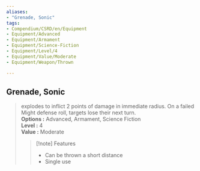 ```yaml
---
aliases:
- "Grenade, Sonic"
tags:
- Compendium/CSRD/en/Equipment
- Equipment/Advanced
- Equipment/Armament
- Equipment/Science-Fiction
- Equipment/Level/4
- Equipment/Value/Moderate
- Equipment/Weapon/Thrown

---
```


  
## Grenade, Sonic  
  
>explodes to inflict 2 points of damage in immediate radius. On a failed Might defense roll, targets lose their next turn.  
> **Options :** Advanced, Armament, Science Fiction  
> **Level :** 4  
> **Value :** Moderate  
>>[!note] Features  
>> - Can be thrown a short distance  
>> - Single use